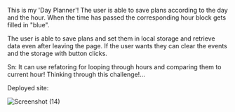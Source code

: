 This is my 'Day Planner'! The user is able to save plans according to the day and the hour. When the time has passed the corresponding hour block gets filled in "blue".

The user is able to save plans and set them in local storage and retrieve data even after leaving the page. If the user wants they can clear the events and the storage with button clicks.

Sn: It can use refatoring for looping through hours and comparing them to current hour! Thinking through this challenge!...

Deployed site:

![Screenshot (14)](https://user-images.githubusercontent.com/89208706/144548099-0cb093a4-1e51-409d-9e9a-e481087deab2.png)
